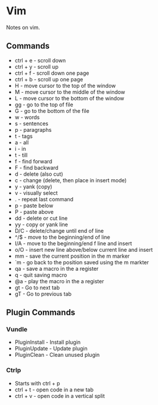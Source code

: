 # Vim 
Notes on vim.

## Commands
* ctrl + e - scroll down
* ctrl + y - scroll up
* ctrl + f - scroll down one page
* ctrl + b - scroll up one page
* H - move cursor to the top of the window
* M - move cursor to the middle of the window
* L - move cursor to the bottom of the window
* gg - go to the top of file
* G - go to the bottom of the file
* w - words
* s - sentences
* p - paragraphs
* t - tags
* a - all
* i - in
* t - till
* f - find forward
* F - find backward
* d - delete (also cut)
* c - change (delete, then place in insert mode)
* y - yank (copy)
* v - visually select
* . - repeat last command
* p - paste below
* P - paste above
* dd - delete or cut line
* yy - copy or yank line
* D/C - delete/change until end of line
* ^/$ - move to the beginning/end of line
* I/A - move to the beginning/end f line and insert
* o/O - insert new line above/below current line and insert
* mm - save the current position in the m marker
* `m - go back to the position saved using the m markter
* qa - save a macro in the a register
* q - quit saving macro
* @a - play the macro in the a register
* gt - Go to next tab
* gT - Go to previous tab

## Plugin Commands
### Vundle
* PluginInstall - Install plugin
* PluginUpdate - Update plugin
* PluginClean - Clean unused plugin

### Ctrlp
* Starts with ctrl + p
* ctrl + t - open code in a new tab
* ctrl + v - open code in a vertical split